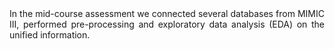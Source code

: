 <div align=justify> In the mid-course assessment we connected several databases from MIMIC III, performed pre-processing and exploratory data analysis (EDA) on the unified information. </div>

